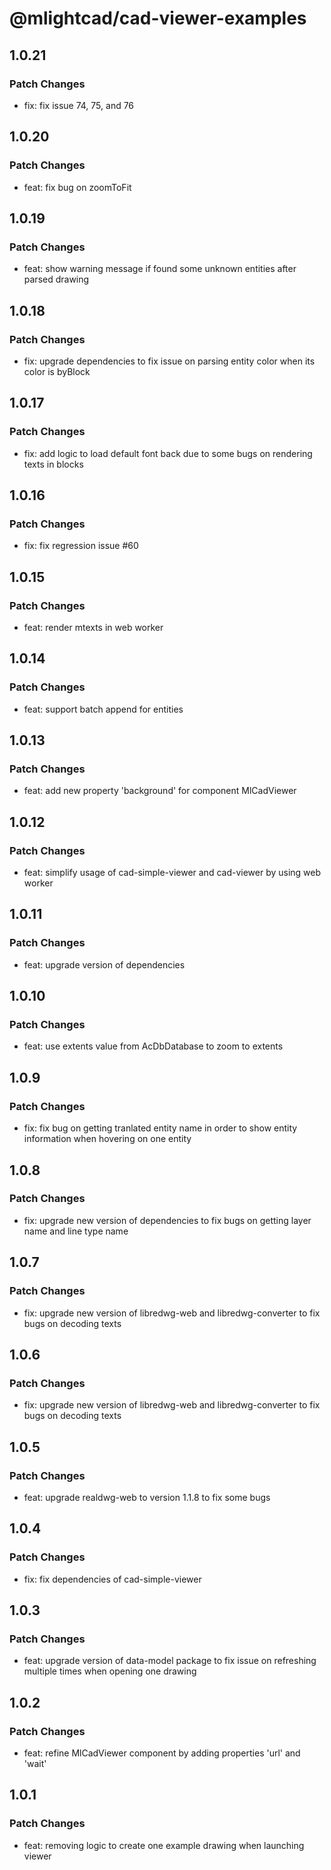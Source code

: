 # @mlightcad/cad-viewer-examples

## 1.0.21

### Patch Changes

- fix: fix issue 74, 75, and 76

## 1.0.20

### Patch Changes

- feat: fix bug on zoomToFit

## 1.0.19

### Patch Changes

- feat: show warning message if found some unknown entities after parsed drawing

## 1.0.18

### Patch Changes

- fix: upgrade dependencies to fix issue on parsing entity color when its color is byBlock

## 1.0.17

### Patch Changes

- fix: add logic to load default font back due to some bugs on rendering texts in blocks

## 1.0.16

### Patch Changes

- fix: fix regression issue #60

## 1.0.15

### Patch Changes

- feat: render mtexts in web worker

## 1.0.14

### Patch Changes

- feat: support batch append for entities

## 1.0.13

### Patch Changes

- feat: add new property 'background' for component MlCadViewer

## 1.0.12

### Patch Changes

- feat: simplify usage of cad-simple-viewer and cad-viewer by using web worker

## 1.0.11

### Patch Changes

- feat: upgrade version of dependencies

## 1.0.10

### Patch Changes

- feat: use extents value from AcDbDatabase to zoom to extents

## 1.0.9

### Patch Changes

- fix: fix bug on getting tranlated entity name in order to show entity information when hovering on one entity

## 1.0.8

### Patch Changes

- fix: upgrade new version of dependencies to fix bugs on getting layer name and line type name

## 1.0.7

### Patch Changes

- fix: upgrade new version of libredwg-web and libredwg-converter to fix bugs on decoding texts

## 1.0.6

### Patch Changes

- fix: upgrade new version of libredwg-web and libredwg-converter to fix bugs on decoding texts

## 1.0.5

### Patch Changes

- feat: upgrade realdwg-web to version 1.1.8 to fix some bugs

## 1.0.4

### Patch Changes

- fix: fix dependencies of cad-simple-viewer

## 1.0.3

### Patch Changes

- feat: upgrade version of data-model package to fix issue on refreshing multiple times when opening one drawing

## 1.0.2

### Patch Changes

- feat: refine MlCadViewer component by adding properties 'url' and 'wait'

## 1.0.1

### Patch Changes

- feat: removing logic to create one example drawing when launching viewer
